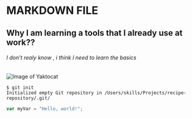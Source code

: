 # MARKDOWN FILE 
## Why I am learning a tools that I already use at work??
###### I don't realy know , i think I need to learn the basics

![Image of Yaktocat](https://octodex.github.com/images/yaktocat.png)

```
$ git init
Initialized empty Git repository in /Users/skills/Projects/recipe-repository/.git/
```

``` javascript
var myVar = "Hello, world!";
```

